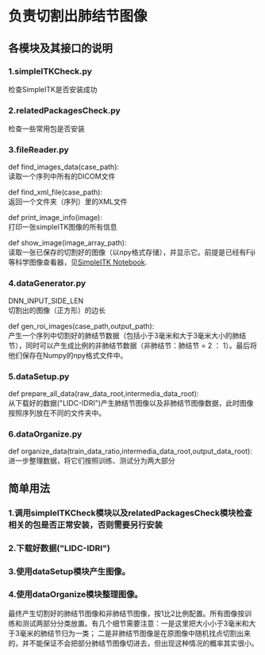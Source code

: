 负责切割出肺结节图像
=====================
各模块及其接口的说明</br>
--------------------

### 1.simpleITKCheck.py
  检查SimpleITK是否安装成功

### 2.relatedPackagesCheck.py
  检查一些常用包是否安装

### 3.fileReader.py
  def find_images_data(case_path):</br>
  读取一个序列中所有的DICOM文件

  def find_xml_file(case_path):</br>
  返回一个文件夹（序列）里的XML文件

  def print_image_info(image):</br>
  打印一张simpleITK图像的所有信息

  def show_image(image_array_path):</br>
  读取一张已保存的切割好的图像（以npy格式存储），并显示它。前提是已经有Fiji等科学图像查看器，见[SimpleITK Notebook](http://insightsoftwareconsortium.github.io/SimpleITK-Notebooks/).

### 4.dataGenerator.py

  DNN_INPUT_SIDE_LEN</br>
  切割出的图像（正方形）的边长

  def gen_roi_images(case_path,output_path):</br>
  产生一个序列中切割好的肺结节数据（包括小于3毫米和大于3毫米大小的肺结节），同时可以产生成比例的非肺结节数据（非肺结节：肺结节 = 2 ： 1）。最后将他们保存在Numpy的npy格式文件中。

### 5.dataSetup.py
  def prepare_all_data(raw_data_root,intermedia_data_root):</br>
  从下载好的数据("LIDC-IDRI")产生肺结节图像以及非肺结节图像数据，此时图像按照序列放在不同的文件夹中。

### 6.dataOrganize.py
  def organize_data(train_data_ratio,intermedia_data_root,output_data_root):</br>
  进一步整理数据，将它们按照训练、测试分为两大部分

简单用法
--------------
###  1.调用simpleITKCheck模块以及relatedPackagesCheck模块检查相关的包是否正常安装，否则需要另行安装
###  2.下载好数据("LIDC-IDRI")
###  3.使用dataSetup模块产生图像。
###  4.使用dataOrganize模块整理图像。
最终产生切割好的肺结节图像和非肺结节图像，按1比2比例配置。所有图像按训练和测试两部分分类放置。有几个细节需要注意：一是这里把大小小于3毫米和大于3毫米的肺结节归为一类；
二是非肺结节图像是在原图像中随机找点切割出来的，并不能保证不会把部分肺结节图像切进去，但出现这种情况的概率其实很小。



